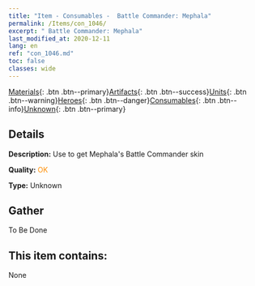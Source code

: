 ```yaml
---
title: "Item - Consumables -  Battle Commander: Mephala"
permalink: /Items/con_1046/
excerpt: " Battle Commander: Mephala"
last_modified_at: 2020-12-11
lang: en
ref: "con_1046.md"
toc: false
classes: wide
---
```

 [Materials](/Items/){: .btn .btn--primary}[Artifacts](/Items/Artifacts/){: .btn .btn--success}[Units](/Items/Units/){: .btn .btn--warning}[Heroes](/Items/Heroes/){: .btn .btn--danger}[Consumables](/Items/Consumables/){: .btn .btn--info}[Unknown](/Items/Unknown/){: .btn .btn--primary}

## Details
 **Description:** Use to get Mephala's Battle Commander skin

 **Quality:** <span style="color: #FF8C00">OK</span>

 **Type:** Unknown

## Gather

  To Be Done

## This item contains:

  None

